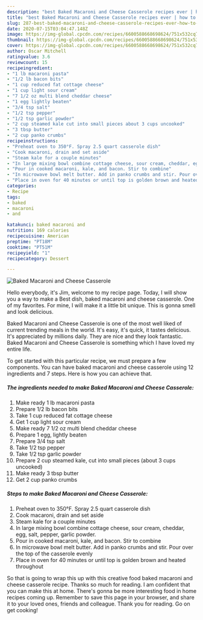```yaml
---
description: "best Baked Macaroni and Cheese Casserole recipes ever | how to prepare Baked Macaroni and Cheese Casserole"
title: "best Baked Macaroni and Cheese Casserole recipes ever | how to prepare Baked Macaroni and Cheese Casserole"
slug: 287-best-baked-macaroni-and-cheese-casserole-recipes-ever-how-to-prepare-baked-macaroni-and-cheese-casserole
date: 2020-07-15T03:04:47.148Z
image: https://img-global.cpcdn.com/recipes/6600588668698624/751x532cq70/baked-macaroni-and-cheese-casserole-recipe-main-photo.jpg
thumbnail: https://img-global.cpcdn.com/recipes/6600588668698624/751x532cq70/baked-macaroni-and-cheese-casserole-recipe-main-photo.jpg
cover: https://img-global.cpcdn.com/recipes/6600588668698624/751x532cq70/baked-macaroni-and-cheese-casserole-recipe-main-photo.jpg
author: Oscar Mitchell
ratingvalue: 3.6
reviewcount: 15
recipeingredient:
- "1 lb macaroni pasta"
- "1/2 lb bacon bits"
- "1 cup reduced fat cottage cheese"
- "1 cup light sour cream"
- "7 1/2 oz multi blend cheddar cheese"
- "1 egg lightly beaten"
- "3/4 tsp salt"
- "1/2 tsp pepper"
- "1/2 tsp garlic powder"
- "2 cup steamed kale cut into small pieces about 3 cups uncooked"
- "3 tbsp butter"
- "2 cup panko crumbs"
recipeinstructions:
- "Preheat oven to 350°F. Spray 2.5 quart casserole dish"
- "Cook macaroni, drain and set aside"
- "Steam kale for a couple minutes"
- "In large mixing bowl combine cottage cheese, sour cream, cheddar, egg, salt, pepper, garlic powder."
- "Pour in cooked macaroni, kale, and bacon. Stir to combine"
- "In microwave bowl melt butter. Add in panko crumbs and stir. Pour over the top of the casserole evenly"
- "Place in oven for 40 minutes or until top is golden brown and heated throughout"
categories:
- Recipe
tags:
- baked
- macaroni
- and

katakunci: baked macaroni and 
nutrition: 169 calories
recipecuisine: American
preptime: "PT18M"
cooktime: "PT51M"
recipeyield: "1"
recipecategory: Dessert

---
```



![Baked Macaroni and Cheese Casserole](https://img-global.cpcdn.com/recipes/6600588668698624/751x532cq70/baked-macaroni-and-cheese-casserole-recipe-main-photo.jpg)

Hello everybody, it's Jim, welcome to my recipe page. Today, I will show you a way to make a Best dish, baked macaroni and cheese casserole. One of my favorites. For mine, I will make it a little bit unique. This is gonna smell and look delicious.



Baked Macaroni and Cheese Casserole is one of the most well liked of current trending meals in the world. It's easy, it's quick, it tastes delicious. It's appreciated by millions daily. They are nice and they look fantastic. Baked Macaroni and Cheese Casserole is something which I have loved my entire life.


To get started with this particular recipe, we must prepare a few components. You can have baked macaroni and cheese casserole using 12 ingredients and 7 steps. Here is how you can achieve that.

<!--inarticleads1-->

##### The ingredients needed to make Baked Macaroni and Cheese Casserole:

1. Make ready 1 lb macaroni pasta
1. Prepare 1/2 lb bacon bits
1. Take 1 cup reduced fat cottage cheese
1. Get 1 cup light sour cream
1. Make ready 7 1/2 oz multi blend cheddar cheese
1. Prepare 1 egg, lightly beaten
1. Prepare 3/4 tsp salt
1. Take 1/2 tsp pepper
1. Take 1/2 tsp garlic powder
1. Prepare 2 cup steamed kale, cut into small pieces (about 3 cups uncooked)
1. Make ready 3 tbsp butter
1. Get 2 cup panko crumbs




<!--inarticleads2-->

##### Steps to make Baked Macaroni and Cheese Casserole:

1. Preheat oven to 350°F. Spray 2.5 quart casserole dish
1. Cook macaroni, drain and set aside
1. Steam kale for a couple minutes
1. In large mixing bowl combine cottage cheese, sour cream, cheddar, egg, salt, pepper, garlic powder.
1. Pour in cooked macaroni, kale, and bacon. Stir to combine
1. In microwave bowl melt butter. Add in panko crumbs and stir. Pour over the top of the casserole evenly
1. Place in oven for 40 minutes or until top is golden brown and heated throughout




So that is going to wrap this up with this creative food baked macaroni and cheese casserole recipe. Thanks so much for reading. I am confident that you can make this at home. There's gonna be more interesting food in home recipes coming up. Remember to save this page in your browser, and share it to your loved ones, friends and colleague. Thank you for reading. Go on get cooking!
